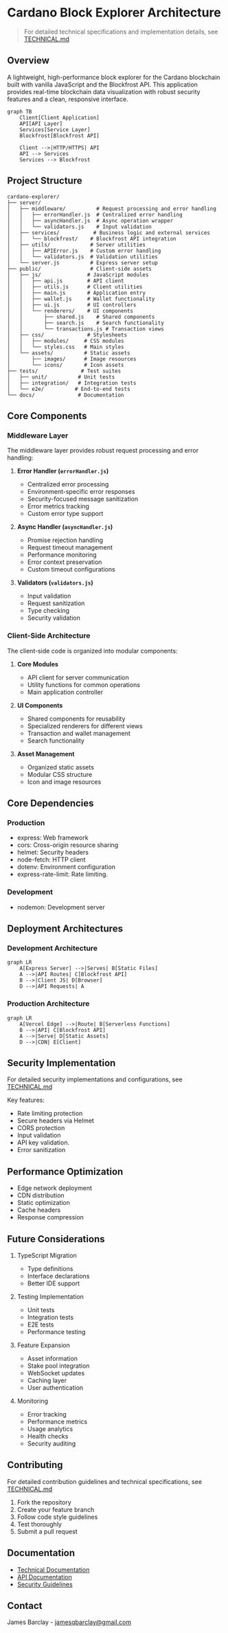 # Cardano Block Explorer Architecture

> For detailed technical specifications and implementation details, see [TECHNICAL.md](/docs/TECHNICAL.md)

## Overview

A lightweight, high-performance block explorer for the Cardano blockchain built with vanilla JavaScript and the Blockfrost API. This application provides real-time blockchain data visualization with robust security features and a clean, responsive interface.

```mermaid
graph TB
    Client[Client Application]
    API[API Layer]
    Services[Service Layer]
    Blockfrost[Blockfrost API]

    Client -->|HTTP/HTTPS| API
    API --> Services
    Services --> Blockfrost
```

## Project Structure

```
cardano-explorer/
├── server/
│   ├── middleware/          # Request processing and error handling
│   │   ├── errorHandler.js  # Centralized error handling
│   │   ├── asyncHandler.js  # Async operation wrapper
│   │   └── validators.js    # Input validation
│   ├── services/           # Business logic and external services
│   │   └── blockfrost/    # Blockfrost API integration
│   ├── utils/             # Server utilities
│   │   ├── APIError.js    # Custom error handling
│   │   └── validators.js  # Validation utilities
│   └── server.js          # Express server setup
├── public/                # Client-side assets
│   ├── js/               # JavaScript modules
│   │   ├── api.js        # API client
│   │   ├── utils.js      # Client utilities
│   │   ├── main.js       # Application entry
│   │   ├── wallet.js     # Wallet functionality
│   │   ├── ui.js         # UI controllers
│   │   └── renderers/    # UI components
│   │       ├── shared.js    # Shared components
│   │       ├── search.js    # Search functionality
│   │       └── transactions.js # Transaction views
│   ├── css/              # Stylesheets
│   │   ├── modules/     # CSS modules
│   │   └── styles.css   # Main styles
│   └── assets/          # Static assets
│       ├── images/      # Image resources
│       └── icons/       # Icon assets
├── tests/              # Test suites
│   ├── unit/          # Unit tests
│   ├── integration/   # Integration tests
│   └── e2e/          # End-to-end tests
└── docs/              # Documentation
```

## Core Components

### Middleware Layer

The middleware layer provides robust request processing and error handling:

1. **Error Handler (`errorHandler.js`)**

   - Centralized error processing
   - Environment-specific error responses
   - Security-focused message sanitization
   - Error metrics tracking
   - Custom error type support

2. **Async Handler (`asyncHandler.js`)**

   - Promise rejection handling
   - Request timeout management
   - Performance monitoring
   - Error context preservation
   - Custom timeout configurations

3. **Validators (`validators.js`)**
   - Input validation
   - Request sanitization
   - Type checking
   - Security validation

### Client-Side Architecture

The client-side code is organized into modular components:

1. **Core Modules**

   - API client for server communication
   - Utility functions for common operations
   - Main application controller

2. **UI Components**

   - Shared components for reusability
   - Specialized renderers for different views
   - Transaction and wallet management
   - Search functionality

3. **Asset Management**
   - Organized static assets
   - Modular CSS structure
   - Icon and image resources

## Core Dependencies

### Production

- express: Web framework
- cors: Cross-origin resource sharing
- helmet: Security headers
- node-fetch: HTTP client
- dotenv: Environment configuration
- express-rate-limit: Rate limiting.

### Development

- nodemon: Development server

## Deployment Architectures

### Development Architecture

```mermaid
graph LR
    A[Express Server] -->|Serves| B[Static Files]
    A -->|API Routes| C[Blockfrost API]
    B -->|Client JS| D[Browser]
    D -->|API Requests| A
```

### Production Architecture

```mermaid
graph LR
    A[Vercel Edge] -->|Route| B[Serverless Functions]
    B -->|API| C[Blockfrost API]
    A -->|Serve| D[Static Assets]
    D -->|CDN| E[Client]
```

## Security Implementation

For detailed security implementations and configurations, see [TECHNICAL.md](/docs/TECHNICAL.md#security-best-practices)

Key features:

- Rate limiting protection
- Secure headers via Helmet
- CORS protection
- Input validation
- API key validation.
- Error sanitization

## Performance Optimization

- Edge network deployment
- CDN distribution
- Static optimization
- Cache headers
- Response compression

## Future Considerations

1. TypeScript Migration

   - Type definitions
   - Interface declarations
   - Better IDE support

2. Testing Implementation

   - Unit tests
   - Integration tests
   - E2E tests
   - Performance testing

3. Feature Expansion

   - Asset information
   - Stake pool integration
   - WebSocket updates
   - Caching layer
   - User authentication

4. Monitoring
   - Error tracking
   - Performance metrics
   - Usage analytics
   - Health checks
   - Security auditing

## Contributing

For detailed contribution guidelines and technical specifications, see [TECHNICAL.md](/docs/TECHNICAL.md#contributing-guidelines)

1. Fork the repository
2. Create your feature branch
3. Follow code style guidelines
4. Test thoroughly
5. Submit a pull request

## Documentation

- [Technical Documentation](/docs/TECHNICAL.md)
- [API Documentation](/docs/API.md)
- [Security Guidelines](/docs/SECURITY.md)

## Contact

James Barclay - jamesqbarclay@gmail.com
